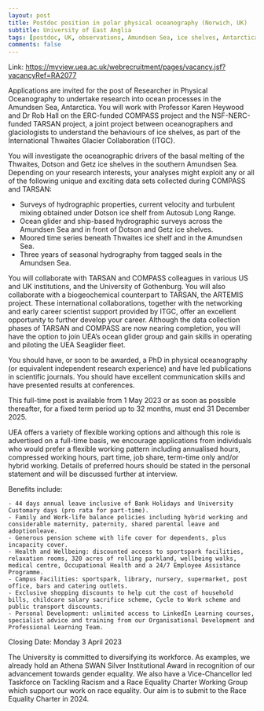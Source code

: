 ```yaml
---
layout: post
title: Postdoc position in polar physical oceanography (Norwich, UK)
subtitle: University of East Anglia
tags: [postdoc, UK, observations, Amundsen Sea, ice shelves, Antarctica]
comments: false
---
```

Link:
https://myview.uea.ac.uk/webrecruitment/pages/vacancy.jsf?vacancyRef=RA2077


Applications are invited for the post of Researcher in Physical Oceanography to undertake research into ocean processes in the Amundsen Sea, Antarctica.  You will work with Professor Karen Heywood and Dr Rob Hall on the ERC-funded COMPASS project and the NSF-NERC-funded TARSAN project, a joint project between oceanographers and glaciologists to understand the behaviours of ice shelves, as part of the International Thwaites Glacier Collaboration (ITGC).

You will investigate the oceanographic drivers of the basal melting of the Thwaites, Dotson and Getz ice shelves in the southern Amundsen Sea. Depending on your research interests, your analyses might exploit any or all of the following unique and exciting data sets collected during COMPASS and TARSAN:
   -  Surveys of hydrographic properties, current velocity and turbulent mixing obtained under Dotson ice shelf from Autosub Long Range.
   -  Ocean glider and ship-based hydrographic surveys across the Amundsen Sea and in front of Dotson and Getz ice shelves.
   -  Moored time series beneath Thwaites ice shelf and in the Amundsen Sea.
   -  Three years of seasonal hydrography from tagged seals in the Amundsen Sea.

        
You will collaborate with TARSAN and COMPASS colleagues in various US and UK institutions, and the University of Gothenburg. You will also collaborate with a biogeochemical counterpart to TARSAN, the ARTEMIS project. These international collaborations, together with the networking and early career scientist support provided by ITGC, offer an excellent opportunity to further develop your career. Although the data collection phases of TARSAN and COMPASS are now nearing completion, you will have the option to join UEA’s ocean glider group and gain skills in operating and piloting the UEA Seaglider fleet.

You should have, or soon to be awarded, a PhD in physical oceanography (or equivalent independent research experience) and have led publications in scientific journals. You should have excellent communication skills and have presented results at conferences. 

This full-time post is available from 1 May 2023 or as soon as possible thereafter, for a fixed term period up to 32 months, must end 31 December 2025.

UEA offers a variety of flexible working options and although this role is advertised on a full-time basis, we encourage applications from individuals who would prefer a flexible working pattern including annualised hours, compressed working hours, part time, job share, term-time only and/or hybrid working. Details of preferred hours should be stated in the personal statement and will be discussed further at interview.

Benefits include:

    - 44 days annual leave inclusive of Bank Holidays and University Customary days (pro rata for part-time).
    - Family and Work-life balance policies including hybrid working and considerable maternity, paternity, shared parental leave and adoptionleave.
    - Generous pension scheme with life cover for dependents, plus incapacity cover.
    - Health and Wellbeing: discounted access to sportspark facilities, relaxation rooms, 320 acres of rolling parkland, wellbeing walks, medical centre, Occupational Health and a 24/7 Employee Assistance Programme.
    - Campus Facilities: sportspark, library, nursery, supermarket, post office, bars and catering outlets.
    - Exclusive shopping discounts to help cut the cost of household bills, childcare salary sacrifice scheme, Cycle to Work scheme and public transport discounts.
    - Personal Development: unlimited access to LinkedIn Learning courses, specialist advice and training from our Organisational Development and Professional Learning Team.

Closing Date: Monday 3 April 2023 

The University is committed to diversifying its workforce. As examples, we already hold an Athena SWAN Silver Institutional Award in recognition of our advancement towards gender equality. We also have a Vice-Chancellor led Taskforce on Tackling Racism and a Race Equality Charter Working Group which support our work on race equality. Our aim is to submit to the Race Equality Charter in 2024.
